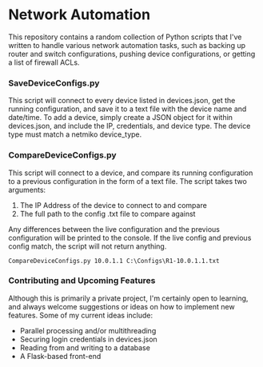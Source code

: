 # Network Automation
This repository contains a random collection of Python scripts that I've written to handle various network automation tasks, such as backing up router and switch configurations, pushing device configurations, or getting a list of firewall ACLs.

### SaveDeviceConfigs.py
This script will connect to every device listed in devices.json, get the running configuration, and save it to a text file with the device name and date/time. To add a device, simply create a JSON object for it within devices.json, and include the IP, credentials, and device type. The device type must match a netmiko device_type.

### CompareDeviceConfigs.py
This script will connect to a device, and compare its running configuration to a previous configuration in the form of a text file. The script takes two arguments: 
1. The IP Address of the device to connect to and compare
2. The full path to the config .txt file to compare against

Any differences between the live configuration and the previous configuration will be printed to the console. If the live config and previous config match, the script will not return anything.
```
CompareDeviceConfigs.py 10.0.1.1 C:\Configs\R1-10.0.1.1.txt
```

### Contributing and Upcoming Features
Although this is primarily a private project, I'm certainly open to learning, and always welcome suggestions or ideas on how to implement new features. Some of my current ideas include:
- Parallel processing and/or multithreading
- Securing login credentials in devices.json
- Reading from and writing to a database
- A Flask-based front-end